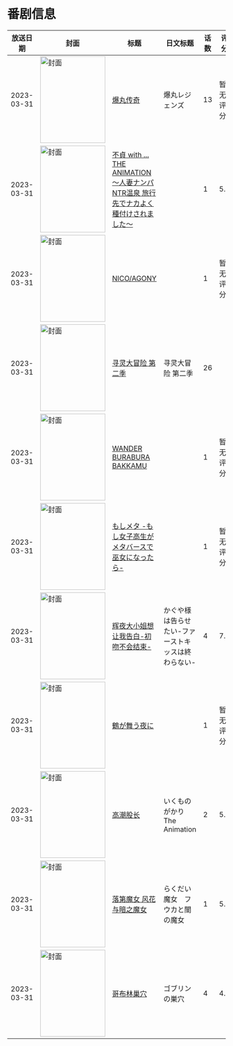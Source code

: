# 番剧信息

|放送日期|封面|标题|日文标题|话数|评分|评分人数|
|---|---|---|---|---|---|---|
|2023-03-31|<img src="https://lain.bgm.tv/pic/cover/c/6a/65/425936_u5zo7.jpg" alt="封面" style="width:150px;height:200px;object-fit:cover;">|[爆丸传奇](https://bangumi.tv/subject/425936)|爆丸レジェンズ|13|暂无评分|少于10人评分|
|2023-03-31|<img src="https://bangumi.tv/img/no_icon_subject.png" alt="封面" style="width:150px;height:200px;object-fit:cover;">|[不貞 with ... THE ANIMATION ～人妻ナンパNTR温泉 旅行先でナカよく種付けされました～](https://bangumi.tv/subject/412305)||1|5.7|126人评分|
|2023-03-31|<img src="https://lain.bgm.tv/pic/cover/c/4f/a5/423500_7RCCh.jpg" alt="封面" style="width:150px;height:200px;object-fit:cover;">|[NICO/AGONY](https://bangumi.tv/subject/423500)||1|暂无评分|少于10人评分|
|2023-03-31|<img src="https://lain.bgm.tv/pic/cover/c/0a/8a/501328_jJBZN.jpg" alt="封面" style="width:150px;height:200px;object-fit:cover;">|[寻灵大冒险 第二季](https://bangumi.tv/subject/501328)|寻灵大冒险 第二季|26|||
|2023-03-31|<img src="https://lain.bgm.tv/pic/cover/c/e9/16/423501_m8GmR.jpg" alt="封面" style="width:150px;height:200px;object-fit:cover;">|[WANDER BURABURA BAKKAMU](https://bangumi.tv/subject/423501)||1|暂无评分|少于10人评分|
|2023-03-31|<img src="https://lain.bgm.tv/pic/cover/c/bc/e1/423503_vTMmI.jpg" alt="封面" style="width:150px;height:200px;object-fit:cover;">|[もしメタ -もし女子高生がメタバースで巫女になったら-](https://bangumi.tv/subject/423503)||1|暂无评分|少于10人评分|
|2023-03-31|<img src="https://lain.bgm.tv/pic/cover/c/ca/79/425211_bPbra.jpg" alt="封面" style="width:150px;height:200px;object-fit:cover;">|[辉夜大小姐想让我告白-初吻不会结束-](https://bangumi.tv/subject/425211)|かぐや様は告らせたい-ファーストキッスは終わらない-|4|7.9|6126人评分|
|2023-03-31|<img src="https://lain.bgm.tv/pic/cover/c/3f/43/423504_3v3Zt.jpg" alt="封面" style="width:150px;height:200px;object-fit:cover;">|[鶴が舞う夜に](https://bangumi.tv/subject/423504)||1|暂无评分|少于10人评分|
|2023-03-31|<img src="https://bangumi.tv/img/no_icon_subject.png" alt="封面" style="width:150px;height:200px;object-fit:cover;">|[高潮股长](https://bangumi.tv/subject/409739)|いくものがかり The Animation|2|5.8|137人评分|
|2023-03-31|<img src="https://lain.bgm.tv/pic/cover/c/d8/7d/352185_UzzlY.jpg" alt="封面" style="width:150px;height:200px;object-fit:cover;">|[落第魔女 风花与暗之魔女](https://bangumi.tv/subject/352185)|らくだい魔女　フウカと闇の魔女|1|5.6|141人评分|
|2023-03-31|<img src="https://bangumi.tv/img/no_icon_subject.png" alt="封面" style="width:150px;height:200px;object-fit:cover;">|[哥布林巢穴](https://bangumi.tv/subject/412148)|ゴブリンの巣穴|4|4.3|175人评分|
